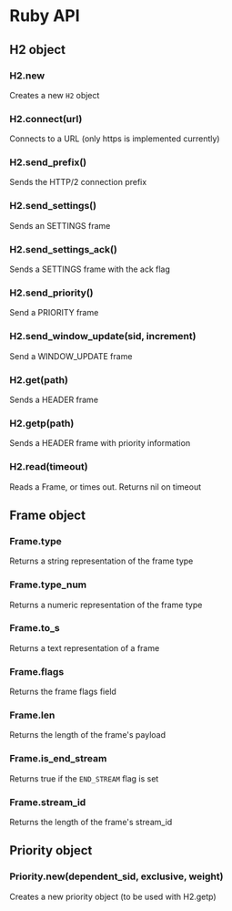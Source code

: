 # Ruby API

## H2 object

### H2.new

Creates a new `H2` object

### H2.connect(url)

Connects to a URL (only https is implemented currently)

### H2.send_prefix()

Sends the HTTP/2 connection prefix

### H2.send_settings()

Sends an SETTINGS frame

### H2.send_settings_ack()

Sends a SETTINGS frame with the ack flag

### H2.send_priority()

Send a PRIORITY frame


### H2.send_window_update(sid, increment)

Send a WINDOW_UPDATE frame

### H2.get(path)

Sends a HEADER frame

### H2.getp(path)

Sends a HEADER frame with priority information

### H2.read(timeout)

Reads a Frame, or times out. Returns nil on timeout

## Frame object

### Frame.type

Returns a string representation of the frame type

### Frame.type_num

Returns a numeric representation of the frame type

### Frame.to_s

Returns a text representation of a frame


### Frame.flags

Returns the frame flags field

### Frame.len

Returns the length of the frame's payload

### Frame.is_end_stream

Returns true if the `END_STREAM` flag is set

### Frame.stream_id

Returns the length of the frame's stream_id

## Priority object

### Priority.new(dependent_sid, exclusive, weight)

Creates a new priority object (to be used with H2.getp)

